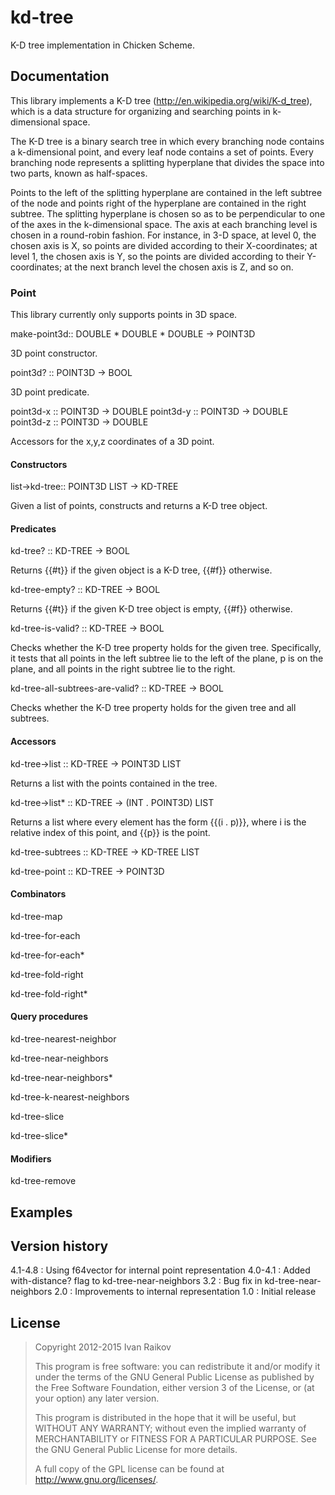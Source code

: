 # kd-tree

K-D tree implementation in Chicken Scheme.

## Documentation

This library implements a K-D tree
(http://en.wikipedia.org/wiki/K-d_tree), which is a data structure for
organizing and searching points in k-dimensional space.

The K-D tree is a binary search tree in which every branching node
contains a k-dimensional point, and every leaf node contains a set of
points. Every branching node represents a splitting hyperplane that
divides the space into two parts, known as half-spaces.

Points to the left of the splitting hyperplane are contained in the
left subtree of the node and points right of the hyperplane are
contained in the right subtree. The splitting hyperplane is chosen so
as to be perpendicular to one of the axes in the k-dimensional
space. The axis at each branching level is chosen in a round-robin
fashion. For instance, in 3-D space, at level 0, the chosen axis is X,
so points are divided according to their X-coordinates; at level 1,
the chosen axis is Y, so the points are divided according to their
Y-coordinates; at the next branch level the chosen axis is Z, and so
on.


### Point

This library currently only supports points in 3D space.

<procedure>make-point3d:: DOUBLE * DOUBLE * DOUBLE -> POINT3D</procedure>

3D point constructor.

<procedure>point3d? :: POINT3D -> BOOL</procedure>

3D point predicate.

<procedure>point3d-x :: POINT3D -> DOUBLE</procedure>
<procedure>point3d-y :: POINT3D -> DOUBLE</procedure>
<procedure>point3d-z :: POINT3D -> DOUBLE</procedure>

Accessors for the x,y,z coordinates of a 3D point.

#### Constructors
   
<procedure>list->kd-tree:: POINT3D LIST  -> KD-TREE</procedure>

Given a list of points, constructs and returns a K-D tree object.

#### Predicates

<procedure>kd-tree? :: KD-TREE -> BOOL </procedure>

Returns {{#t}} if the given object is a K-D tree, {{#f}} otherwise.

<procedure>kd-tree-empty? :: KD-TREE -> BOOL  </procedure>

Returns {{#t}} if the given K-D tree object is empty, {{#f}} otherwise.

<procedure>kd-tree-is-valid? :: KD-TREE -> BOOL  </procedure>

Checks whether the K-D tree property holds for the given tree.
Specifically, it tests that all points in the left subtree lie to the
left of the plane, p is on the plane, and all points in the right
subtree lie to the right.

<procedure>kd-tree-all-subtrees-are-valid? :: KD-TREE -> BOOL </procedure>

Checks whether the K-D tree property holds for the given tree and all
subtrees.

#### Accessors

<procedure>kd-tree->list :: KD-TREE -> POINT3D LIST</procedure>

Returns a list with the points contained in the tree.

<procedure>kd-tree->list* :: KD-TREE -> (INT . POINT3D) LIST </procedure>

Returns a list where every element has the form {{(i . p)}}, where i
is the relative index of this point, and {{p}} is the point.

<procedure>kd-tree-subtrees :: KD-TREE -> KD-TREE LIST</procedure>

<procedure>kd-tree-point :: KD-TREE -> POINT3D  </procedure>

#### Combinators

<procedure>kd-tree-map </procedure>

<procedure>kd-tree-for-each </procedure>

<procedure>kd-tree-for-each* </procedure>

<procedure>kd-tree-fold-right </procedure>

<procedure>kd-tree-fold-right* </procedure>

#### Query procedures

<procedure>kd-tree-nearest-neighbor </procedure>

<procedure>kd-tree-near-neighbors </procedure>

<procedure>kd-tree-near-neighbors* </procedure>

<procedure>kd-tree-k-nearest-neighbors </procedure>

<procedure>kd-tree-slice </procedure>

<procedure>kd-tree-slice* </procedure>

#### Modifiers

<procedure>kd-tree-remove </procedure>


## Examples




## Version history

4.1-4.8 : Using f64vector for internal point representation
4.0-4.1 : Added with-distance? flag to kd-tree-near-neighbors
3.2 : Bug fix in kd-tree-near-neighbors
2.0 : Improvements to internal representation
1.0 : Initial release

## License

>
> Copyright 2012-2015 Ivan Raikov
> 
>  This program is free software: you can redistribute it and/or modify
>  it under the terms of the GNU General Public License as published by
>  the Free Software Foundation, either version 3 of the License, or (at
>  your option) any later version.
>  
>  This program is distributed in the hope that it will be useful, but
>  WITHOUT ANY WARRANTY; without even the implied warranty of
>  MERCHANTABILITY or FITNESS FOR A PARTICULAR PURPOSE.  See the GNU
>  General Public License for more details.
> 
>  A full copy of the GPL license can be found at
>  <http://www.gnu.org/licenses/>.

